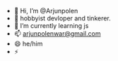 - 👋 Hi, I’m @Arjunpolen
- 👀 hobbyist devloper and tinkerer.
- 🌱 I’m currently learning js
- 📫 arjunpolenwar@gmail.com
- 😄 he/him
- ⚡ 

<!---
Arjunpolen/Arjunpolen is a ✨ special ✨ repository because its `README.md` (this file) appears on your GitHub profile.
You can click the Preview link to take a look at your changes.
--->
